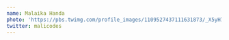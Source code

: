 ```yaml
---
name: Malaika Handa
photo: 'https://pbs.twimg.com/profile_images/1109527437111631873/_X5yH7rE_400x400.png'
twitter: malicodes
---
```

